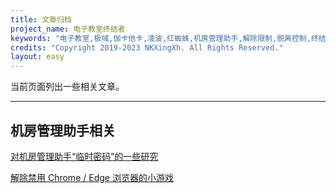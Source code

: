 ```yaml
---
title: 文章归档
project_name: 电子教室终结者
keywords: "电子教室,极域,伽卡他卡,凌波,红蜘蛛,机房管理助手,解除限制,脱离控制,终结者,脱控,破解"
credits: "Copyright 2019-2023 NKXingXh. All Rights Reserved."
layout: easy
---
```


当前页面列出一些相关文章。

* * *

## 机房管理助手相关

[对机房管理助手“临时密码”的一些研究](https://blog.nkxingxh.top/archives/269/)

[解除禁用 Chrome / Edge 浏览器的小游戏](https://blog.nkxingxh.top/archives/268/)
